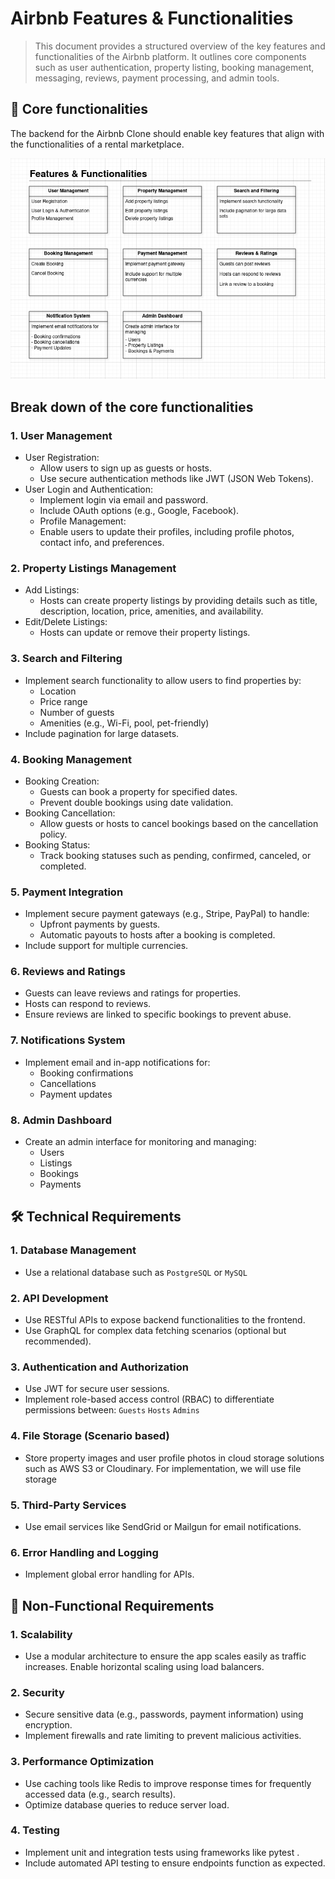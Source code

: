 # Airbnb Features & Functionalities
> This document provides a structured overview of the key features and functionalities of the Airbnb platform. It outlines core components such as user authentication, property listing, booking management, messaging, reviews, payment processing, and admin tools. 

## 🔑 Core functionalities
The backend for the Airbnb Clone should enable key features that align with the functionalities of a rental marketplace.


![](./requirements.png)


## Break down of the core functionalities

### 1. User Management
  - User Registration:
    - Allow users to sign up as guests or hosts.
    - Use secure authentication methods like JWT (JSON Web Tokens).
  - User Login and Authentication:
    - Implement login via email and password.
    - Include OAuth options (e.g., Google, Facebook).
    - Profile Management:
    - Enable users to update their profiles, including profile photos, contact info, and preferences.

### 2. Property Listings Management
  - Add Listings:
    - Hosts can create property listings by providing details such as title, description, location, price, amenities, and availability.
  - Edit/Delete Listings:
    - Hosts can update or remove their property listings.

### 3. Search and Filtering
- Implement search functionality to allow users to find properties by:
  - Location
  - Price range
  - Number of guests
  - Amenities (e.g., Wi-Fi, pool, pet-friendly)
 - Include pagination for large datasets.

### 4. Booking Management
- Booking Creation:
  - Guests can book a property for specified dates.
  - Prevent double bookings using date validation.
- Booking Cancellation:
  - Allow guests or hosts to cancel bookings based on the cancellation policy.
- Booking Status:
  - Track booking statuses such as pending, confirmed, canceled, or completed.

### 5. Payment Integration
- Implement secure payment gateways (e.g., Stripe, PayPal) to handle:
  - Upfront payments by guests.
  - Automatic payouts to hosts after a booking is completed.
- Include support for multiple currencies.

### 6. Reviews and Ratings
- Guests can leave reviews and ratings for properties.
- Hosts can respond to reviews.
- Ensure reviews are linked to specific bookings to prevent abuse.

### 7. Notifications System
- Implement email and in-app notifications for:
  - Booking confirmations
  - Cancellations
  - Payment updates

### 8. Admin Dashboard
- Create an admin interface for monitoring and managing:
  - Users
  - Listings
  - Bookings
  - Payments

## 🛠️ Technical Requirements
### 1. Database Management
  - Use a relational database such as `PostgreSQL` or `MySQL`

### 2. API Development
  - Use RESTful APIs to expose backend functionalities to the frontend.
  - Use GraphQL for complex data fetching scenarios (optional but recommended).

### 3. Authentication and Authorization
- Use JWT for secure user sessions.
- Implement role-based access control (RBAC) to differentiate permissions between:
  `Guests` `Hosts` `Admins`

### 4. File Storage (Scenario based)
  - Store property images and user profile photos in cloud storage solutions such as AWS S3 or Cloudinary. For implementation, we will use file storage
### 5. Third-Party Services
  - Use email services like SendGrid or Mailgun for email notifications.
### 6. Error Handling and Logging
  - Implement global error handling for APIs.



## 🚀 Non-Functional Requirements
### 1. Scalability
 - Use a modular architecture to ensure the app scales easily as traffic increases.
Enable horizontal scaling using load balancers.
### 2. Security
 - Secure sensitive data (e.g., passwords, payment information) using encryption.
 - Implement firewalls and rate limiting to prevent malicious activities.
### 3. Performance Optimization
 - Use caching tools like Redis to improve response times for frequently accessed data (e.g., search results).
 - Optimize database queries to reduce server load.
### 4. Testing
 - Implement unit and integration tests using frameworks like pytest .
 - Include automated API testing to ensure endpoints function as expected.
